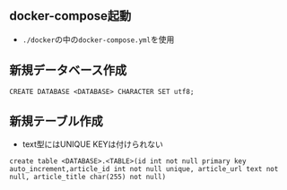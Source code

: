## docker-compose起動
* `./docker`の中の`docker-compose.yml`を使用

## 新規データベース作成

```
CREATE DATABASE <DATABASE> CHARACTER SET utf8;
```

## 新規テーブル作成
* text型にはUNIQUE KEYは付けられない

```
create table <DATABASE>.<TABLE>(id int not null primary key auto_increment,article_id int not null unique, article_url text not null, article_title char(255) not null)
```